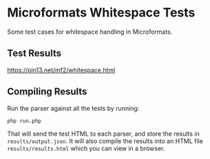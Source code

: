 Microformats Whitespace Tests
=============================

Some test cases for whitespace handling in Microformats.

Test Results
------------

https://pin13.net/mf2/whitespace.html


Compiling Results
-----------------

Run the parser against all the tests by running:

```
php run.php
```

That will send the test HTML to each parser, and store the results in `results/output.json`. It will also compile the results into an HTML file `results/results.html` which you can view in a browser.
